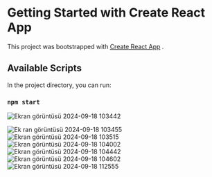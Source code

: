    # Getting Started with Create React App  

This project was bootstrapped with [Create React App](https://github.com/facebook/create-react-app) .

## Available Scripts    

In the project directory, you can run:

###  `npm start`   

![Ekran görüntüsü 2024-09-18 103442](https://github.com/user-attachments/assets/dfe08d66-645b-4ce1-bd3e-5ec695c452a3)
 
![Ek ran görüntüsü 2024-09-18 103455](https://github.com/user-attachments/assets/b941c479-9c7f-4e31-9063-1b9c90e4b6fb) 
![Ekran görüntüsü 2024-09-18 103515](https://github.com/user-attachments/assets/e4223d19-28c2-4ee9-b281-8a5ff83b1a05)
![Ekran görüntüsü 2024-09-18 104002](https://github.com/user-attachments/assets/d3ff919e-d581-48e8-8db9-433dcda586ec)
![Ekran görüntüsü 2024-09-18 104442](https://github.com/user-attachments/assets/2cc099d5-d9d6-47b5-b5aa-776232d8d64a)
![Ekran görüntüsü 2024-09-18 104602](https://github.com/user-attachments/assets/9d58cb8c-3532-4436-9a55-f6d81fa2fc19)
![Ekran görüntüsü 2024-09-18 112555](https://github.com/user-attachments/assets/035f0276-3ba0-4929-b5f3-2f12e5c90430)
